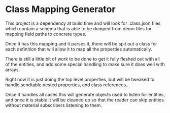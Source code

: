 # Class Mapping Generator

This project is a dependency at build time and will look for .class.json files which contain a schema that is able to be dumped from demo files for mapping field paths to concrete types.

Once it has this mapping and it parses it, there will be spit out a class for each definition that will allow it to map all the properties automatically.

There is still a little bit of work to be done to get it fully fleshed out with all of the entities, and add some special handling to make sure it does well with arrays.

Right now it is just doing the top level properties, but will be tweaked to handle sendtable nested properties, and class references...

Once it handles all cases this will generate objects used to listen for entities, and once it is stable it will be cleaned up so that the reader can skip entities without material subscribers listening to them.

